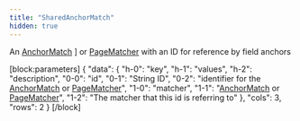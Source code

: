 ```yaml
---
title: "SharedAnchorMatch"
hidden: true
---
```

An [AnchorMatch](doc:anchormatch) ] or [PageMatcher](doc:pagematcher) with an ID for reference by field anchors

[block:parameters]
{
  "data": {
    "h-0": "key",
    "h-1": "values",
    "h-2": "description",
    "0-0": "id",
    "0-1": "String ID",
    "0-2": "identifier for the [AnchorMatch](doc:anchormatch) or [PageMatcher](doc:pagematcher)",
    "1-0": "matcher",
    "1-1": "[AnchorMatch](doc:anchormatch) or [PageMatcher](doc:pagematcher)",
    "1-2": "The matcher that this id is referring to"
  },
  "cols": 3,
  "rows": 2
}
[/block]